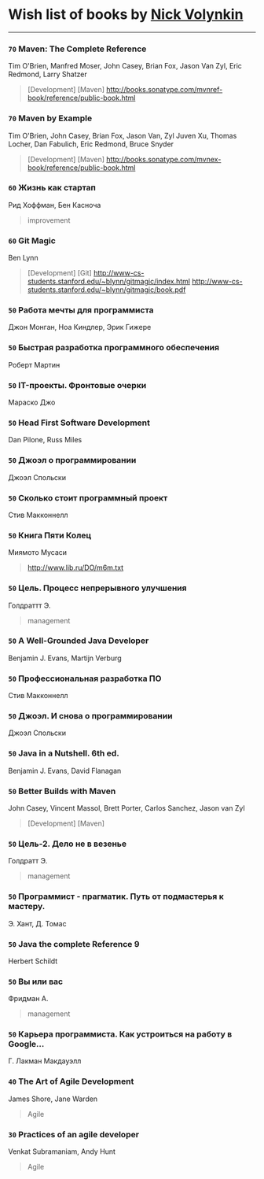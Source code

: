 # Wish list of books by [Nick Volynkin](https://www.linkedin.com/in/nickvolynkin)
---

### `70` Maven: The Complete Reference
Tim O'Brien, Manfred Moser, John Casey, Brian Fox, Jason Van Zyl, Eric Redmond, Larry Shatzer
> [Development] [Maven]
> http://books.sonatype.com/mvnref-book/reference/public-book.html

### `70` Maven by Example
Tim O'Brien, John Casey, Brian Fox, Jason Van, Zyl Juven Xu, Thomas Locher, Dan Fabulich, Eric Redmond, Bruce Snyder
> [Development] [Maven]
> http://books.sonatype.com/mvnex-book/reference/public-book.html

### `60` Жизнь как стартап
Рид Хоффман, Бен Касноча
> improvement

### `60` Git Magic
Ben Lynn
> [Development] [Git]
> http://www-cs-students.stanford.edu/~blynn/gitmagic/index.html
> http://www-cs-students.stanford.edu/~blynn/gitmagic/book.pdf

### `50` Работа мечты для программиста
Джон Монган, Ноа Киндлер, Эрик Гижере

### `50` Быстрая разработка программного обеспечения
Роберт Мартин

### `50` IT-проекты. Фронтовые очерки
Мараско Джо

### `50` Head First Software Development
Dan Pilone, Russ Miles

### `50` Джоэл о программировании
Джоэл Спольски

### `50` Сколько стоит программный проект
Стив Макконнелл

### `50` Книга Пяти Колец
Миямото Мусаси
> http://www.lib.ru/DO/m6m.txt

### `50` Цель. Процесс непрерывного улучшения
Голдраттт Э.
> management

### `50` A Well-Grounded Java Developer
Benjamin J. Evans, Martijn Verburg

### `50` Профессиональная разработка ПО
Стив Макконнелл

### `50` Джоэл. И снова о программировании
Джоэл Спольски

### `50` Java in a Nutshell. 6th ed.
Benjamin J. Evans, David Flanagan

### `50` Better Builds with Maven
John Casey, Vincent Massol, Brett Porter, Carlos Sanchez, Jason van Zyl
> [Development] [Maven]

### `50` Цель-2. Дело не в везенье
Голдратт Э.
> management

### `50` Программист - прагматик. Путь от подмастерья к мастеру.
Э. Хант, Д. Томас

### `50` Java the complete Reference 9
Herbert Schildt

### `50` Вы или вас
Фридман А.
> management

### `50` Карьера программиста. Как устроиться на работу в Google...
Г. Лакман Макдауэлл

### `40` The Art of Agile Development
James Shore, Jane Warden
> Agile

### `30` Practices of an agile developer
Venkat Subramaniam, Andy Hunt
> Agile

